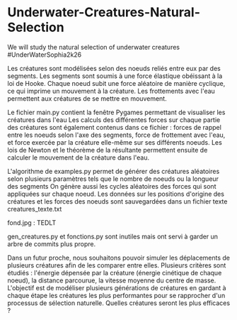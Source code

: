 # Underwater-Creatures-Natural-Selection
We will study the natural selection of underwater creatures #UnderWaterSophia2k26

Les créatures sont modélisées selon des noeuds reliés entre eux par des segments.
Les segments sont soumis à une force élastique obéissant à la loi de Hooke.
Chaque noeud subit une force aléatoire de manière cyclique, ce qui imprime un mouvement à la créature.
Les frottements avec l'eau permettent aux créatures de se mettre en mouvement.

Le fichier main.py contient la fenêtre Pygames permettant de visualiser les créatures dans l'eau
Les calculs des différentes forces sur chaque partie des créatures sont également contenus dans ce fichier : forces de rappel entre les noeuds selon l'axe des segments, force de frottement avec l'eau, et force exercée par la créature elle-même sur ses différents noeuds.
Les lois de Newton et le théorème de la résultante permettent ensuite de calculer le mouvement de la créature dans l'eau.


L'algorithme de examples.py permet de générer des créatures aléatoires selon plusieurs paramètres tels que le nombre de noeuds ou la longueur des segments
On génère aussi les cycles aléatoires des forces qui sont appliquées sur chaque noeud.
Les données sur les positions d'origine des créatures et les forces des noeuds sont sauvegardées dans un fichier texte creatures_texte.txt

fond.jpg : TEDLT

gen_creatures.py et fonctions.py sont inutiles mais ont servi à garder un arbre de commits plus propre.

Dans un futur proche, nous souhaitons pouvoir simuler les déplacements de plusieurs créatures afin de les comparer entre elles. Plusieurs critères sont étudiés : l'énergie dépensée par la créature (énergie cinétique de chaque noeud), la distance parcourue, la vitesse moyenne du centre de masse.
L'objectif est de modéliser plusieurs générations de créatures en gardant à chaque étape les créatures les plus performantes pour se rapprocher d'un processus de sélection naturelle. Quelles créatures seront les plus efficaces ?
